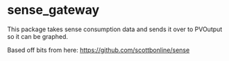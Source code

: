 # sense_gateway

This package takes sense consumption data and sends it over to PVOutput
so it can be graphed.

Based off bits from here:
https://github.com/scottbonline/sense